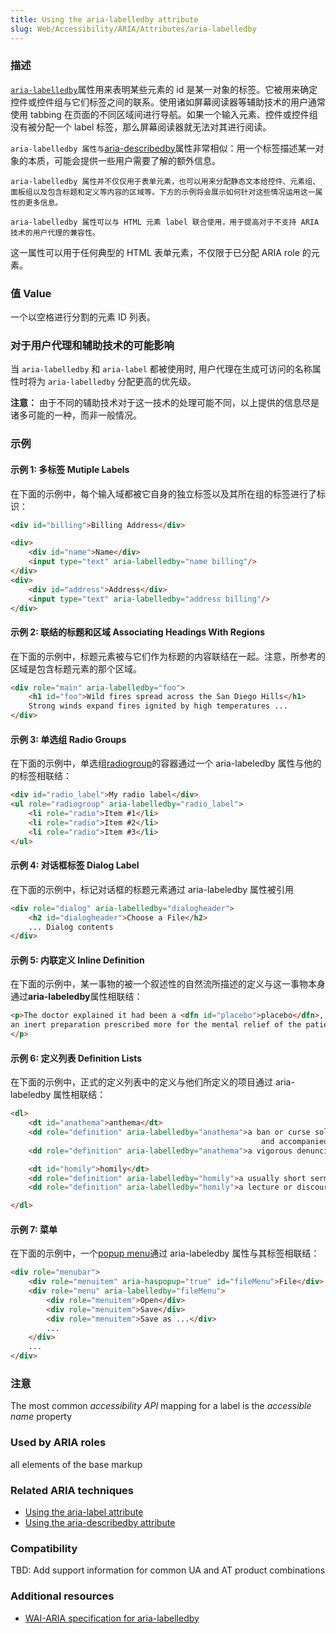 ```yaml
---
title: Using the aria-labelledby attribute
slug: Web/Accessibility/ARIA/Attributes/aria-labelledby
---
```

### **描述**

[`aria-labelledby`](http://www.w3.org/TR/wai-aria/states_and_properties#aria-labelledby)属性用来表明某些元素的 id 是某一对象的标签。它被用来确定控件或控件组与它们标签之间的联系。使用诸如屏幕阅读器等辅助技术的用户通常使用 tabbing 在页面的不同区域间进行导航。如果一个输入元素、控件或控件组没有被分配一个 label 标签，那么屏幕阅读器就无法对其进行阅读。

`aria-labelledby 属性与`[aria-describedby](/zh-CN/Accessibility/ARIA/ARIA_Techniques/Using_the_aria-describedby_attribute)属性非常相似：用一个标签描述某一对象的本质，可能会提供一些用户需要了解的额外信息。

`aria-labelledby 属性并不仅仅用于表单元素，也可以用来分配静态文本给控件、元素组、面板组以及包含标题和定义等内容的区域等。下方的示例将会展示如何针对这些情况运用这一属性的更多信息。`

`aria-labelledby 属性可以与 HTML 元素 label 联合使用，用于提高对于不支持 ARIA 技术的用户代理的兼容性。`

这一属性可以用于任何典型的 HTML 表单元素，不仅限于已分配 ARIA role 的元素。

### 值 Value

一个以空格进行分割的元素 ID 列表。

### 对于用户代理和辅助技术的可能影响

当 `aria-labelledby` 和 `aria-label` 都被使用时, 用户代理在生成可访问的名称属性时将为 `aria-labelledby` 分配更高的优先级。

**注意：** 由于不同的辅助技术对于这一技术的处理可能不同，以上提供的信息尽是诸多可能的一种，而非一般情况。

### 示例

#### 示例 1: 多标签 Mutiple Labels

在下面的示例中，每个输入域都被它自身的独立标签以及其所在组的标签进行了标识：

```html
<div id="billing">Billing Address</div>

<div>
    <div id="name">Name</div>
    <input type="text" aria-labelledby="name billing"/>
</div>
<div>
    <div id="address">Address</div>
    <input type="text" aria-labelledby="address billing"/>
</div>
```

#### 示例 2: 联结的标题和区域 Associating Headings With Regions

在下面的示例中，标题元素被与它们作为标题的内容联结在一起。注意，所参考的区域是包含标题元素的那个区域。

```html
<div role="main" aria-labelledby="foo">
    <h1 id="foo">Wild fires spread across the San Diego Hills</h1>
    Strong winds expand fires ignited by high temperatures ...
</div>
```

#### 示例 3: 单选组 Radio Groups

在下面的示例中，单选组[radiogroup](/zh-CN/Accessibility/ARIA/ARIA_Techniques/Using_the_radiogroup_role)的容器通过一个 aria-labeledby 属性与他的的标签相联结：

```html
<div id="radio_label">My radio label</div>
<ul role="radiogroup" aria-labelledby="radio_label">
    <li role="radio">Item #1</li>
    <li role="radio">Item #2</li>
    <li role="radio">Item #3</li>
</ul>
```

#### 示例 4: 对话框标签 Dialog Label

在下面的示例中，标记对话框的标题元素通过 aria-labeledby 属性被引用

```html
<div role="dialog" aria-labelledby="dialogheader">
    <h2 id="dialogheader">Choose a File</h2>
    ... Dialog contents
</div>
```

#### 示例 5: 内联定义 Inline Definition

在下面的示例中，某一事物的被一个叙述性的自然流所描述的定义与这一事物本身通过**aria-labeledby**属性相联结：

```html
<p>The doctor explained it had been a <dfn id="placebo">placebo</dfn>, or <span role="definition" aria-labelledby="placebo">
an inert preparation prescribed more for the mental relief of the patient than for its actual effect on a disorder.</span>
</p>
```

#### 示例 6: 定义列表 Definition Lists

在下面的示例中，正式的定义列表中的定义与他们所定义的项目通过 aria-labeledby 属性相联结：

```html
<dl>
    <dt id="anathema">anthema</dt>
    <dd role="definition" aria-labelledby="anathema">a ban or curse solemnly pronounced by ecclesiastical authority
                                                        and accompanied by excommunication</dd>
    <dd role="definition" aria-labelledby="anathema">a vigorous denunciation : cursor</dd>

    <dt id="homily">homily</dt>
    <dd role="definition" aria-labelledby="homily">a usually short sermon</dd>
    <dd role="definition" aria-labelledby="homily">a lecture or discourse on or of a moral theme</dd>

</dl>
```

#### 示例 7: 菜单

在下面的示例中，一个[popup menu](/zh-CN/Accessibility/ARIA/ARIA_Techniques/Using_the_aria-haspopup_attribute)通过 aria-labeledby 属性与其标签相联结：

```html
<div role="menubar">
    <div role="menuitem" aria-haspopup="true" id="fileMenu">File</div>
    <div role="menu" aria-labelledby="fileMenu">
        <div role="menuitem">Open</div>
        <div role="menuitem">Save</div>
        <div role="menuitem">Save as ...</div>
        ...
    </div>
    ...
</div>
```

### 注意

The most common _accessibility API_ mapping for a label is the _accessible name_ property

### Used by ARIA roles

all elements of the base markup

### Related ARIA techniques

- [Using the aria-label attribute](/zh-CN/Accessibility/ARIA/ARIA_Techniques/Using_the_aria-label_attribute)
- [Using the aria-describedby attribute](/zh-CN/Accessibility/ARIA/ARIA_Techniques/Using_the_aria-describedby_attribute)

### Compatibility

TBD: Add support information for common UA and AT product combinations

### Additional resources

- [WAI-ARIA specification for aria-labelledby](http://www.w3.org/TR/wai-aria/states_and_properties#aria-labelledby)
